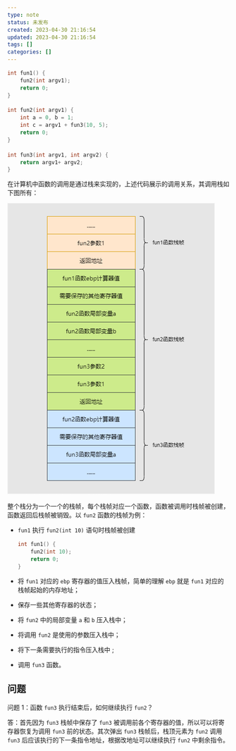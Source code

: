 ```yaml
---
type: note
status: 未发布
created: 2023-04-30 21:16:54
updated: 2023-04-30 21:16:54
tags: []
categories: []
---
```


```c
int fun1() {
	fun2(int argv1);
	return 0;
}

int fun2(int argv1) {
	int a = 0, b = 1;
	int c = argv1 + fun3(10, 5);
	return 0;
}

int fun3(int argv1, int argv2) {
	return argv1+ argv2;
}
```

在计算机中函数的调用是通过栈来实现的，上述代码展示的调用关系，其调用栈如下图所有：

![函数调用栈](附件/image/函数堆栈_image_1.png)

整个栈分为一个一个的栈帧，每个栈帧对应一个函数，函数被调用时栈帧被创建，函数返回后栈帧被销毁。以 `fun2` 函数的栈帧为例：

- `fun1` 执行 `fun2(int 10)` 语句时栈帧被创建

	```c
	int fun1() {
		fun2(int 10);
		return 0;
	}
	```

- 将 `fun1` 对应的 `ebp` 寄存器的值压入栈帧，简单的理解 `ebp` 就是 `fun1` 对应的栈帧起始的内存地址；
- 保存一些其他寄存器的状态；
- 将 `fun2` 中的局部变量 `a` 和 `b` 压入栈中；
- 将调用 `fun2` 是使用的参数压入栈中；
- 将下一条需要执行的指令压入栈中 ;
- 调用 `fun3` 函数。

## 问题

问题 1：函数 `fun3` 执行结束后，如何继续执行 `fun2`？

答：首先因为 `fun3` 栈帧中保存了 `fun3` 被调用前各个寄存器的值，所以可以将寄存器恢复为调用 `fun3` 前的状态。其次弹出 `fun3` 栈帧后，栈顶元素为 `fun2` 调用 `fun3` 后应该执行的下一条指令地址，根据改地址可以继续执行 `fun2` 中剩余指令。
